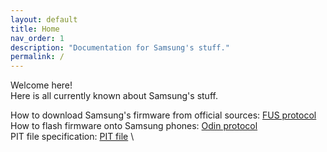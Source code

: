 ```yaml
---
layout: default
title: Home
nav_order: 1
description: "Documentation for Samsung's stuff."
permalink: /
---
```


Welcome here! \
Here is all currently known about Samsung's stuff.

How to download Samsung's firmware from official sources: [FUS protocol](https://samsung-loki.github.io/samsung-docs/docs/FUS/) \
How to flash firmware onto Samsung phones: [Odin protocol](https://samsung-loki.github.io/samsung-docs/docs/Odin/) \
PIT file specification: [PIT file](https://samsung-loki.github.io/samsung-docs/docs/PIT/) \

